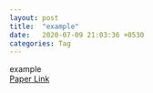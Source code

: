 ```yaml
---
layout: post
title:  "example"
date:   2020-07-09 21:03:36 +0530
categories: Tag
---
```

example  
[Paper Link]("https://github.com/congpeizhuang/congpeizhuang.github.io/blob/master/assets/AIR.pdf")
